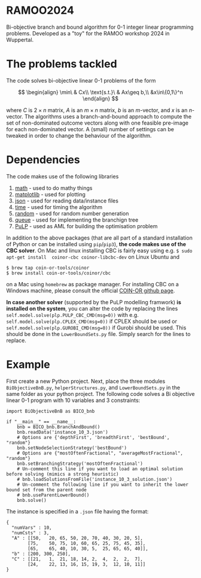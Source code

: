 # RAMOO2024
Bi-objective branch and bound algorithm for 0-1 integer linear programming problems. Developed as a "toy" for the RAMOO workshop 2024 in Wuppertal.

# The problems tackled
The code solves bi-objective linear 0-1 problems of the form

$$
\begin{align}
\min\ & Cx\\
\text{s.t.}\ & Ax\geq b,\\
&x\in\{0,1\}^n
\end{align}
$$

where $C$ is $2\times n$ matrix, $A$ is an $m\times n$ matrix, $b$ is an $m$-vector, and $x$ is an $n$-vector. The algorithms uses a branch-and-bound approach to compute the set of non-dominated outcome vectors along with one feasible pre-image for each non-dominated vector. A (small) number of settings can be tweaked in order to change the behaviour of the algorithm.

# Dependencies 
The code makes use of the following libraries

1. [math](https://docs.python.org/3/library/math.html) - used to do mathy things
2. [matplotlib](https://pypi.org/project/matplotlib/) - used for plotting
3. [json](https://docs.python.org/3/library/json.html) - used for reading data/instance files
4. [time](https://docs.python.org/3/library/time.html) - used for timing the algorithm
5. [random](https://docs.python.org/3/library/random.html) - used for random number generation
6. [queue](https://docs.python.org/3/library/queue.html) - used for implementing the branchign tree
7. [PuLP](https://pypi.org/project/PuLP/) - used as AML for building the optimisation problem

In addition to the above packages (that are all part of a standard installation of Python or can be installed using `pip`/`pip3`), **the code makes use of the CBC solver**. On Mac and linux installing CBC is fairly easy using e.g. `$ sudo apt-get install  coinor-cbc coinor-libcbc-dev` on Linux Ubuntu and 

```
$ brew tap coin-or-tools/coinor
$ brew install coin-or-tools/coinor/cbc
```

on a Mac using `homebrew` as package manager. For installing CBC on a Windows machine, please consult the official [COIN-OR github page](https://github.com/coin-or/Cbc).

**In case another solver** (supported by the PuLP modelling framwork) **is installed on the system**, you can alter the code by replacing the lines `self.model.solve(plp.PULP_CBC_CMD(msg=0))` with e.g. `self.model.solve(plp.CPLEX_CMD(msg=0))` if CPLEX should be used or `self.model.solve(plp.GUROBI_CMD(msg=0))` if Gurobi should be used. This should be done in the `LowerBoundSets.py` file. Simply search for the lines to replace.

# Example
First create a new Python project. Next, place the three modules `BiObjectiveBnB.py`, `helperStructures.py`, and `LowerBoundSets.py` in the same folder as your python project. 
The following code solves a Bi objective linear 0-1 program with 10 variables and 3 constraints:

```
import BiObjectiveBnB as BICO_bnb

if "__main__" == __name__:
    bnb = BICO_bnb.BranchAndBound()
    bnb.readData('instance_10_3.json')
    # Options are {'depthFirst', 'breadthFirst', 'bestBound', "random"}
    bnb.setNodeSelectionStrategy('bestBound')
    # Options are {"mostOftenFractional", "averageMostFractional", "random"}
    bnb.setBranchingStrategy('mostOftenFractional')
    # Un-comment this line if you want to load an optimal solution before solving (mimics a strong heuristic)
    # bnb.loadSolutionsFromFile('instance_10_3_solution.json')
    # Un-comment the following line if you want to inherit the lower bound set from the parent node
    # bnb.useParentLowerBound()
    bnb.solve()
```

The instance is specified in a `.json` file having the format:

```
{
  "numVars" : 10,
  "numCsts" : 3,
  "A" : [[50,	20,	65,	50,	20,	70,	40,	30,	20,	5],
        [75,	50,	75,	10,	60,	65,	25,	75,	45,	35],
        [65,	65,	40,	10,	30,	5,	25,	65,	65,	40]],
  "b" : [200, 300, 250],
  "C" : [[21,	1,	21,	18,	14,	2,	4,	2,	2,	7],
        [24,	22,	13,	16,	15,	19,	3,	12,	10,	11]]
}
```

